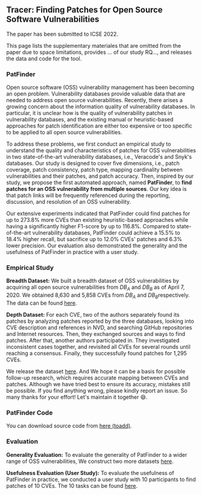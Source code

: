 <!-- ## Welcome to PatFinder's Site  -->

<!-- You can use the [editor on GitHub](https://github.com/PatFinderTool/PatFinderTool.github.io/edit/main/index.md) to maintain and preview the content for your website in Markdown files. -->

<!-- Whenever you commit to this repository, GitHub Pages will run [Jekyll](https://jekyllrb.com/) to rebuild the pages in your site, from the content in your Markdown files. -->

## Tracer: Finding Patches for Open Source Software Vulnerabilities
The paper has been submitted to ICSE 2022.

This page lists the supplementary materiales that are omitted from the paper due to space limitations, provides ... of our study RQ..., and releases the data and code for the tool.

### PatFinder
Open source software (OSS) vulnerability management has been becoming an open problem. Vulnerability databases provide valuable data that are needed to address open source vulnerabilities. Recently, there arises a growing concern about the information quality of vulnerability databases. In particular, it is unclear how is the quality of vulnerability patches in vulnerability databases, and the existing manual or heuristic-based approaches for patch identification are either too expensive or too specific to be applied to all open source vulnerabilities.

To address these problems, we first conduct an empirical study to understand the quality and characteristics of patches for OSS vulnerabilities in two state-of-the-art vulnerability databases, i.e., Veracode's and Snyk's databases. Our study is designed to cover five dimensions, i.e., patch coverage, patch consistency, patch type, mapping cardinality between vulnerabilities and their patches, and patch accuracy. Then, inspired by our study, we propose the first automated approach, named **PatFinder**, to **find patches for an OSS vulnerability from multiple sources**. Our key idea is that patch links will be frequently referenced during the reporting, discussion, and resolution of an OSS vulnerability.

Our extensive experiments indicated that PatFinder could find patches for up to 273.8% more CVEs than existing heuristic-based approaches while having a significantly higher F1-score by up to 116.8%. Compared to state-of-the-art vulnerability databases, PatFinder could achieve a 15.5% to 18.4% higher recall, but sacrifice up to 12.0% CVEs' patches and 6.3% lower precision. Our evaluation also demonstrated the generality and the usefulness of PatFinder in practice with a user study.

### Empirical Study

**Breadth Dataset:**  We built a breadth dataset of OSS vulnerabilities by acquiring all open source vulnerabilities from $DB_A$​ and $DB_B$​ as of April 7, 2020. We obtained 8,630 and 5,858 CVEs from $DB_A$​ and $DB_B$​​ respectively. The data can be found [here](https://github.com/PatFinderTool/PatFinderTool.github.io/tree/main/Experimental%20Data/Empirical%20Study). 

**Depth Dataset:**  For each CVE, two of the authors separately found its patches by analyzing patches reported by the three databases, looking into CVE description and references in NVD, and searching GitHub repositories and Internet resources. Then, they exchanged sources and ways to find patches. After that, another authors participated in. They investigated inconsistent cases together, and revisited all CVEs for several rounds until reaching a consensus. Finally, they successfully found patches for 1,295 CVEs. 

We release the dataset [here](https://github.com/PatFinderTool/PatFinderTool.github.io/blob/main/Experimental%20Data/Empirical%20Study/depth_dataset.csv). And We hope it can be a basis for possible follow-up research, which requires accurate mapping between CVEs and patches. Although we have tried best to ensure its accuracy, mistakes still be possible. If you find anything wrong, please kindly report an issue. So many thanks for your effort!  Let's maintain it together 😄. 

### PatFinder Code

You can download source code from [here (toadd)]( .. ).

### Evaluation

**Generality Evaluation:** To evaluate the generality of PatFinder to a wider range of OSS vulnerabilities, We construct two more datasets [here](https://github.com/PatFinderTool/PatFinderTool.github.io/tree/main/Experimental%20Data/Evaluation/Generality%20Evaluation%20datasets). 

**Usefulness Evaluation (User Study):** To evaluate the usefulness of PatFinder in practice, we conducted a user study with 10 participants to find patches of 10 CVEs. The 10 tasks can be found [here](https://github.com/PatFinderTool/PatFinderTool.github.io/tree/main/Experimental%20Data/Evaluation/Usefulness%20Evaluation%20tasks). 





<!-- ### Jekyll Themes   -->

<!-- Your Pages site will use the layout and styles from the Jekyll theme you have selected in your [repository settings](https://github.com/PatFinderTool/PatFinderTool.github.io/settings/pages). The name of this theme is saved in the Jekyll `_config.yml` configuration file.   -->

<!-- ### Support or Contact   -->

<!-- Having trouble with Pages? Check out our [documentation](https://docs.github.com/categories/github-pages-basics/) or [contact support](https://support.github.com/contact) and we’ll help you sort it out.   -->
